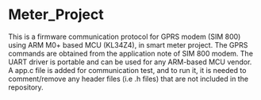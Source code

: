 # Meter_Project
This is a firmware communication protocol for GPRS modem (SIM 800) using ARM M0+ based MCU (KL34Z4), in smart meter project.
The GPRS commands are obtained from the application note of SIM 800 modem.
The UART driver is portable and can be used for any ARM-based MCU vendor.
A app.c file is added for communication test, and to run it, it is needed to comment/remove any header files (i.e .h files)
that are not included in the repository.
